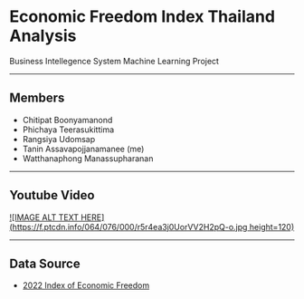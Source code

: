 # Economic Freedom Index Thailand Analysis
Business Intellegence System Machine Learning Project
___
## Members
- Chitipat Boonyamanond
- Phichaya Teerasukittima
- Rangsiya Udomsap
- Tanin Assavapojjanamanee (me)
- Watthanaphong Manassupharanan
___
## Youtube Video
[![IMAGE ALT TEXT HERE](https://f.ptcdn.info/064/076/000/r5r4ea3j0UorVV2H2pQ-o.jpg  height=120)](https://www.youtube.com/feed/subscriptions)
___
## Data Source
- [2022 Index of Economic Freedom](https://www.heritage.org/index/explore)
